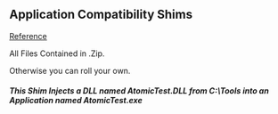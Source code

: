 ## Application Compatibility Shims

[Reference](https://blogs.technet.microsoft.com/askperf/2011/06/17/demystifying-shims-or-using-the-app-compat-toolkit-to-make-your-old-stuff-work-with-your-new-stuff/)

All Files Contained in .Zip.

Otherwise you can roll your own.

##### This Shim Injects a DLL named AtomicTest.DLL from C:\Tools into an Application named AtomicTest.exe
